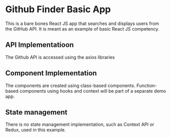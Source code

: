 # Github Finder Basic App

This is a bare bones React JS app that searches and displays users from the GitHub API. It is meant as an example of basic React JS competency.

## API Implementatioon

The Github API is accessed using the axios libraries

## Component Implementation

The components are created using class-based components. Function-based components using hooks and context will be part of a separate demo app.

## State management

There is no state management implementation, such as Context API or Redux, used in this example.
